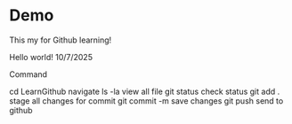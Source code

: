 # Demo

This my for Github learning!

Hello world!
10/7/2025


Command

cd LearnGithub      navigate
ls -la              view all file
git status          check status
git add .           stage all changes for commit
git commit -m       save changes
git push            send to github
